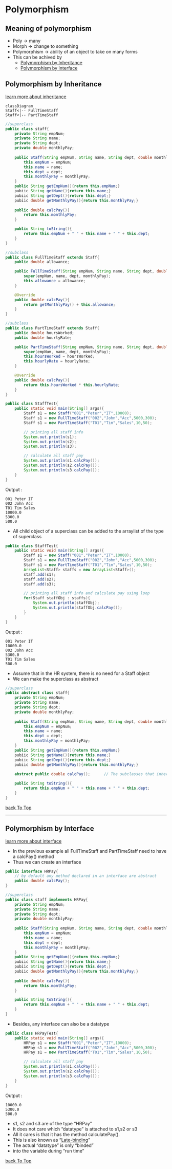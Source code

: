# Polymorphism

## Meaning of polymorphism
- Poly  -> many
- Morph -> change to something
- Polymorphism -> ability of an object to take on many forms 
- This can be achived by 
    - [Polymorphism by Inheritance](#polymorphism-by-inheritance)
    - [Polymorphism by Interface](#polymorphism-by-interface) 

## Polymorphism by Inheritance
[learn more about inheritance](https://github.com/BensonNgu/java/tree/main/Java%20notes/Inheritance)
```mermaid
classDiagram
Staff<|-- FullTimeStaff
Staff<|-- PartTimeStaff
```
```java
//superclass
public class staff{
    private String empNum;
    private String name;
    private String dept;
    private double monthlyPay;
    
    public Staff(String empNum, String name, String dept, double monthlyPay){
        this.empNum = empNum;
        this.name = name;
        this.dept = dept;
        this.monthlyPay = monthlyPay;
    }
    public String getEmpNum(){return this.empNum;}
    pubiic String getName(){return this.name;}
    pubiic String getDept(){return this.dept;}
    pubiic double getMonthlyPay(){return this.monthlyPay;}
    
    public double calcPay(){
        return this.monthlyPay;
    }

    public String toString(){
        return this.empNum + " " + this.name + " " + this.dept;
    }
}
```
```java
//subclass
public class FullTimeStaff extends Staff{
    public double allowance;

    public FullTimeStaff(String empNum, String name, String dept, double monthlyPay,double allowance){
        super(empNum, name, dept, monthlyPay);
        this.allowance = allowance;
    }

    @Override
    public double calcPay(){
        return getMonthlyPay() + this.allowance;
    }
}
```
```java
//subclass
public class PartTimeStaff extends Staff{
    public double hoursWorked;
    public double hourlyRate;

    public PartTimeStaff(String empNum, String name, String dept, double monthlyPay,double hoursWorked, double hourlyRate){
        super(empNum, name, dept, monthlyPay);
        this.hoursWorked = hoursWorked;
        this.hourlyRate = hourlyRate;
    }

    @Override
    public double calcPay(){
        return this.hoursWorked * this.hourlyRate;
    }
}
```
```java
public class StaffTest{
    public static void main(String[] args){
        Staff s1 = new Staff("001","Peter","IT",10000);
        Staff s1 = new FullTimeStaff("002","John","Acc",5000,300);
        Staff s1 = new PartTimeStaff("T01","Tim","Sales",10,50);

        // printing all staff info
        System.out.println(s1);
        System.out.println(s2);
        System.out.println(s3);

        // calculate all staff pay
        System.out.println(s1.calcPay());
        System.out.println(s2.calcPay());
        System.out.println(s3.calcPay());
    }
}
```
Output :
```
001 Peter IT
002 John Acc
T01 Tim Sales
10000.0
5300.0
500.0
```
- All child object of a superclass can be added to the arraylist of the type of superclass
```java
public class StaffTest{
    public static void main(String[] args){
        Staff s1 = new Staff("001","Peter","IT",10000);
        Staff s1 = new FullTimeStaff("002","John","Acc",5000,300);
        Staff s1 = new PartTimeStaff("T01","Tim","Sales",10,50);
        ArrayList<Staff> staffs = new ArrayList<Staff>();
        staff.add(s1);
        staff.add(s2);
        staff.add(s3);

        // printing all staff info and calculate pay using loop
        for(Staff staffObj : staffs){
            System.out.println(staffObj);
            System.out.println(staffObj.calcPay());
        }
    }
}
```
Output :
```
001 Peter IT
10000.0
002 John Acc
5300.0
T01 Tim Sales
500.0
```
- Assume that in the HR system, there is no need for a Staff object
- We can make the superclass as abstract
```java
//superclass
public abstract class staff{
    private String empNum;
    private String name;
    private String dept;
    private double monthlyPay;
    
    public Staff(String empNum, String name, String dept, double monthlyPay){
        this.empNum = empNum;
        this.name = name;
        this.dept = dept;
        this.monthlyPay = monthlyPay;
    }
    public String getEmpNum(){return this.empNum;}
    pubiic String getName(){return this.name;}
    pubiic String getDept(){return this.dept;}
    pubiic double getMonthlyPay(){return this.monthlyPay;}
    
    abstract public double calcPay();      // The subclasses that inherit this class must override this method

    public String toString(){
        return this.empNum + " " + this.name + " " + this.dept;
    }
}
```

[back To Top](#polymorphism)

---

## Polymorphism by Interface
[learn more about interface](https://github.com/BensonNgu/java/tree/main/Java%20notes/Interface)
- In the previous example all FullTimeStaff and PartTimeStaff need to have a calcPay() method
- Thus we can create an interface
```java
public interface HRPay{
    // by default any method declared in an interface are abstract
    public double calcPay();
}
```
```java
//superclass
public class staff implements HRPay{
    private String empNum;
    private String name;
    private String dept;
    private double monthlyPay;
    
    public Staff(String empNum, String name, String dept, double monthlyPay){
        this.empNum = empNum;
        this.name = name;
        this.dept = dept;
        this.monthlyPay = monthlyPay;
    }
    public String getEmpNum(){return this.empNum;}
    pubiic String getName(){return this.name;}
    pubiic String getDept(){return this.dept;}
    pubiic double getMonthlyPay(){return this.monthlyPay;}
    
    public double calcPay(){
        return this.monthlyPay;
    }

    public String toString(){
        return this.empNum + " " + this.name + " " + this.dept;
    }
}
```
- Besides, any interface can also be a datatype
```java
public class HRPayTest{
    public static void main(String[] args){
        HRPay s1 = new Staff("001","Peter","IT",10000);
        HRPay s1 = new FullTimeStaff("002","John","Acc",5000,300);
        HRPay s1 = new PartTimeStaff("T01","Tim","Sales",10,50);

        // calculate all staff pay
        System.out.println(s1.calcPay());
        System.out.println(s2.calcPay());
        System.out.println(s3.calcPay());
    }
}
```
Output :
```
10000.0
5300.0
500.0
```
- s1, s2 and s3 are of the type “HRPay”
- It does not care which “datatype” is attached to s1,s2 or s3
- All it cares is that it has the method calculatePay().
- This is also known as “[Late-binding](https://github.com/BensonNgu/java/blob/main/Java%20notes/Polymorphism/late-binding.md)”
- The actual “datatype” is only “binded” 
- into the variable during “run time”

[back To Top](#polymorphism)